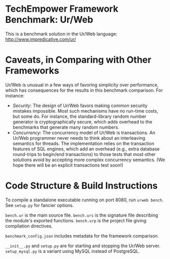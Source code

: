 TechEmpower Framework Benchmark: Ur/Web
=======================================

This is a benchmark solution in the Ur/Web language:
  http://www.impredicative.com/ur/

Caveats, in Comparing with Other Frameworks
===========================================

Ur/Web is unusual in a few ways of favoring simplicity over performance, which has consequences for the results in this benchmark comparison.  For instance:
* *Security*: The design of Ur/Web favors making common security mistakes impossible.  Most such mechanisms have no run-time costs, but some do.  For instance, the standard-library random number generator is cryptographically secure, which adds overhead to the benchmarks that generate many random numbers.
* *Concurrency*: The concurrency model of Ur/Web is transactions.  An Ur/Web programmer never needs to think about an interleaving semantics for threads.  The implementation relies on the transaction features of SQL engines, which add an overhead (e.g., extra database round-trips to begin/end transactions) to those tests that most other solutions avoid by accepting more complex concurrency semantics.  (We hope there will be an explicit transactions test soon!)

Code Structure & Build Instructions
===================================

To compile a standalone executable running on port 8080, run `urweb bench`.  See `setup.py` for fancier options.

`bench.ur` is the main source file.  `bench.urs` is the signature file describing the module's exported functions.  `bench.urp` is the project file giving compilation directives.

`benchmark_config.json` includes metadata for the framework comparison.

`__init__.py` and `setup.py` are for starting and stopping the Ur/Web server.  `setup_mysql.py` is a variant using MySQL instead of PostgreSQL.
